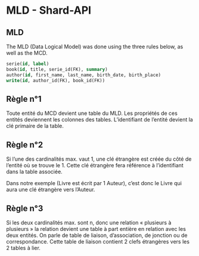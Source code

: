# MLD - Shard-API


## MLD

The MLD (Data Logical Model) was done using the three rules below, as well as the MCD.

```sql
serie(id, label)
book(id, title, serie_id(FK), summary)
author(id, first_name, last_name, birth_date, birth_place)
write(id, author_id(FK), book_id(FK))

```

## Règle n°1

Toute entité du MCD devient une table du MLD. Les propriétés de ces entités deviennent les colonnes des tables. L’identifiant de l’entité devient la clé primaire de la table.

## Règle n°2

Si l’une des cardinalités max. vaut 1, une clé étrangère est créée du côté de l’entité où se trouve le 1. Cette clé étrangère fera référence à l’identifiant dans la table associée.

Dans notre exemple (Livre est écrit par 1 Auteur), c’est donc le Livre qui aura une clé étrangère vers l’Auteur.

## Règle n°3

Si les deux cardinalités max. sont n, donc une relation « plusieurs à plusieurs » la relation devient une table à part entière en relation avec les deux entités. On parle de table de liaison, d’association, de jonction ou de correspondance. Cette table de liaison contient 2 clefs étrangères vers les 2 tables à lier.
